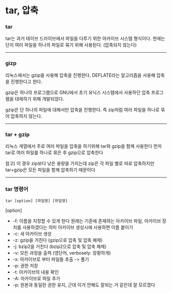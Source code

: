 # tar, 압축

### tar

tar는 과거 테이브 드라이브에서 파일을 다루기 위한 아카이브 시스템 형식이다.
현재는 단지 여러 파일을 하나의 파일로 묶기 위해 사용된다.
(압축되지 않는다)

---

### gizp

리눅스에서는 gzip을 사용해 압축을 진행한다.
DEFLATE라는 알고리즘을 사용해 압축을 진행한다고 한다.

gzip은 하나의 프로그램으로 GNU에서 초기 유닉스 시스템에서 사용하던 압축 프로그램을 대체하기 위해 개발되었다.

gzip은 단 하나의 파일에 대해서만 압축을 진행한다. 즉 zip처럼 여러 파일을 하나로 묶어 압축하지 않는다.

---

### tar + gzip

리눅스 계열에서 주로 여러 파일을 압축을 하기위해 tar와 gzip을 함께 사용한다
먼저 tar로 여러 파일를 하나로 묶은 후 gzip으로 압축한다

참고) 이 경우 zip보다 낮은 용량을 가지는데 zip은 각 파일 별로 따로 압축하지만 tar+gzip은 모든 파일을 함께 압축하기 때문이다

---

### tar 명령어

`tar [option] [파일명] [파일명]`

[option]

- -f: 이름을 지정할 수 있게 한다
  원래는 기존에 존재하는 아카이브 파일, 아카이브 장치를 사용하겠다는 의미
  아카이브 생성시에 사용하면 이름 붙이기
- -c: 새 아카이브 생성
- -z: gzip을 거친다 (gzip으로 압축 및 압축 해제)
- -j: bzip2을 거친다 (bzip2으로 압축 및 압축 해제)
- -v: 모든 과정을 출력 (영단어, verbosely: 장황하게)
- -x: 아카이브로 부터 파일들 추출 -> 풀기
- -p: 권한 저장
- -t: 아카이브의 내용 확인
- -A: 아카이브로 파일 추가
- -p: 원본과 동일한 권한 유지, 근데 이거 안해도 잘되는 거 같은데 잘 모르겠다